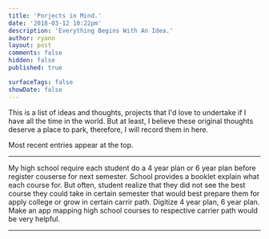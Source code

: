 ```yaml
---
title: 'Porjects in Mind.'
date: '2018-03-12 10:22pm'
description: 'Everything Begins With An Idea.'
author: ryann
layout: post
comments: false
hidden: false
published: true

surfaceTags: false
showDate: false
---
```


This is a list of ideas and thoughts, projects that I'd love to undertake if I have all the time in the world. But at least, I believe these original thoughts deserve a place to park, therefore, I will record them in here. 

Most recent entries appear at the top.

***
My high school require each student do a 4 year plan or 6 year plan before register couserse for next semester. School provides a booklet explain what each course for. But often, student realize that they did not see the best course they could take in certain semester that would best prepare them for apply college or grow in certain carrir path. Digitize 4 year plan, 6 year plan. Make an app mapping high school courses to respective carrier path would be very helpful.  

***
